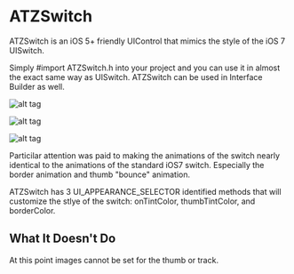 ATZSwitch
=========

ATZSwitch is an iOS 5+ friendly UIControl that mimics the style of the iOS 7 UISwitch.

Simply #import ATZSwitch.h into your project and you can use it in almost the exact same way as UISwitch. ATZSwitch can be used in Interface Builder as well.

![alt tag](https://raw.github.com/AppTemplatez/ATZSwitch/master/Switch1.png)

![alt tag](https://raw.github.com/AppTemplatez/ATZSwitch/master/Switch2.png)

![alt tag](https://raw.github.com/AppTemplatez/ATZSwitch/master/Switch3.png)

Particilar attention was paid to making the animations of the switch nearly identical to the animations of the standard iOS7 switch. Especially the border animation and thumb "bounce" animation.

ATZSwitch has 3 UI_APPEARANCE_SELECTOR identified methods that will customize the stlye of the switch: onTintColor, thumbTintColor, and borderColor.

What It Doesn't Do
------------------

At this point images cannot be set for the thumb or track. 
